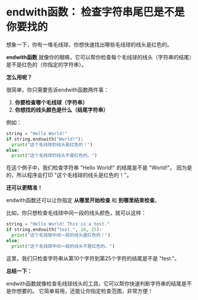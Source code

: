 # endwith函数： 检查字符串尾巴是不是你要找的

想象一下，你有一堆毛线球，你想快速找出哪些毛线球的线头是红色的。

**endwith函数** 就像你的眼睛，它可以帮你检查每个毛线球的线头（字符串的结尾）是不是红色的（你指定的字符串）。

**怎么用呢？**

很简单，你只需要告诉endwith函数两件事：

1. **你要检查哪个毛线球（字符串）**
2. **你想找的线头颜色是什么（结尾字符串）**

例如：

```python
string = "Hello World!"
if string.endswith("World!"):
  print("这个毛线球的线头是红色的！")
else:
  print("这个毛线球的线头不是红色的。")
```

在这个例子中，我们检查字符串 "Hello World!" 的结尾是不是 "World!"。 因为是的，所以程序会打印 "这个毛线球的线头是红色的！"。

**还可以更精准！**

endwith函数还可以让你指定 **从哪里开始检查** 和 **到哪里结束检查**。

比如，你只想检查毛线球中间一段的线头颜色，就可以这样：

```python
string = "Hello World! This is a test."
if string.endswith("test.", 10, 25): 
  print("这个毛线球中间一段的线头是红色的！")
else:
  print("这个毛线球中间一段的线头不是红色的。")
```

这里，我们只检查字符串从第10个字符到第25个字符的结尾是不是 "test."。

**总结一下：**

endwith函数就像检查毛线球线头的工具，它可以帮你快速判断字符串的结尾是不是你想要的。 它简单易用，还能让你指定检查范围，非常方便！ 
